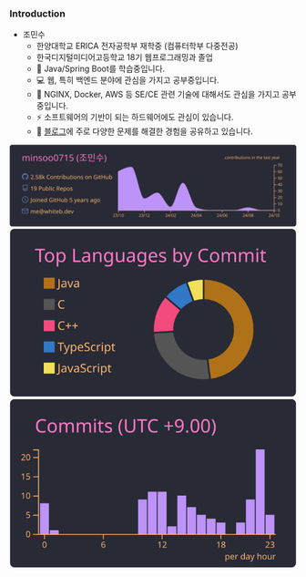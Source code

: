 

<!--
**minsoo0715/minsoo0715** is a ✨ _special_ ✨ repository because its `README.md` (this file) appears on your GitHub profile.
!-->



<!--
Here are some ideas to get you started:

- 🔭 I’m currently working on ...
- 👯 I’m looking to collaborate on ...
- 🤔 I’m looking for help with ...
- 💬 Ask me about ...
- 📫 How to reach me: ...
- 😄 Pronouns: ...
- ⚡ Fun fact: ...
-->

### Introduction

- 조민수
  - 한양대학교 ERICA 전자공학부 재학중 (컴퓨터학부 다중전공)
  - 한국디지털미디어고등학교 18기 웹프로그래밍과 졸업
  - 🌱 Java/Spring Boot를 학습중입니다.
  - 💻 웹, 특히 백엔드 분야에 관심을 가지고 공부중입니다.
  - 🔭 NGINX, Docker, AWS 등 SE/CE 관련 기술에 대해서도 관심을 가지고 공부중입니다.
  - ⚡ 소프트웨어의 기반이 되는 하드웨어에도 관심이 있습니다.
  - 📝 [블로그](https://blog.naver.com/minsoo0715)에 주로 다양한 문제를 해결한 경험을 공유하고 있습니다.
  
![](https://raw.githubusercontent.com/minsoo0715/minsoo0715/main/profile-summary-card-output/dracula/0-profile-details.svg)
![](https://raw.githubusercontent.com/minsoo0715/minsoo0715/main/profile-summary-card-output/dracula/2-most-commit-language.svg)
![](https://raw.githubusercontent.com/minsoo0715/minsoo0715/main/profile-summary-card-output/dracula/4-productive-time.svg)
